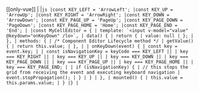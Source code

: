 [[only-vue]]
|
|`` js |const KEY_LEFT = 'ArrowLeft'; |const KEY_UP = 'ArrowUp'; |const KEY_RIGHT = 'ArrowRight'; |const KEY_DOWN = 'ArrowDown'; |const KEY_PAGE_UP = 'PageUp'; |const KEY_PAGE_DOWN = 'PageDown'; |const KEY_PAGE_HOME = 'Home'; |const KEY_PAGE_END = 'End'; | |const MyCellEditor = { | template: `<input v-model="value" @keydown="onKeyDown" /lo>`, | data() { | return { | value: null | }; | }, | methods: { | /* Component Editor Lifecycle method */ | getValue() { | return this.value; | }, | | onKeyDown(event) { | const key = event.key; | | const isNavigationKey = keyCode === KEY_LEFT || | key === KEY_RIGHT || | key === KEY_UP || | key === KEY_DOWN || | key === KEY_PAGE_DOWN || | key === KEY_PAGE_UP || | key === KEY_PAGE_HOME || | key === KEY_PAGE_END; | | if (isNavigationKey) { | // this stops the grid from receiving the event and executing keyboard navigation | event.stopPropagation(); | } | } | }, | mounted() { | this.value = this.params.value; | } |} | ``
